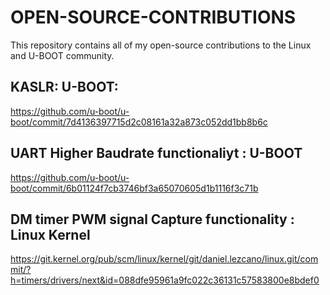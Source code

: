 # OPEN-SOURCE-CONTRIBUTIONS

This repository contains all of my open-source contributions to the Linux and U-BOOT community.

KASLR: U-BOOT:
--------------------
https://github.com/u-boot/u-boot/commit/7d4136397715d2c08161a32a873c052dd1bb8b6c

UART Higher Baudrate functionaliyt : U-BOOT
-----------------------------------------------
https://github.com/u-boot/u-boot/commit/6b01124f7cb3746bf3a65070605d1b1116f3c71b

DM timer PWM signal Capture functionality : Linux Kernel
-----------------------------------------------
https://git.kernel.org/pub/scm/linux/kernel/git/daniel.lezcano/linux.git/commit/?h=timers/drivers/next&id=088dfe95961a9fc022c36131c57583800e8bdef0
